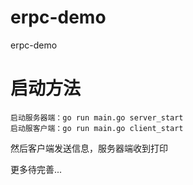 # erpc-demo
erpc-demo

# 启动方法

```
启动服务器端：go run main.go server_start
启动服客户端：go run main.go client_start
```

然后客户端发送信息，服务器端收到打印

更多待完善...